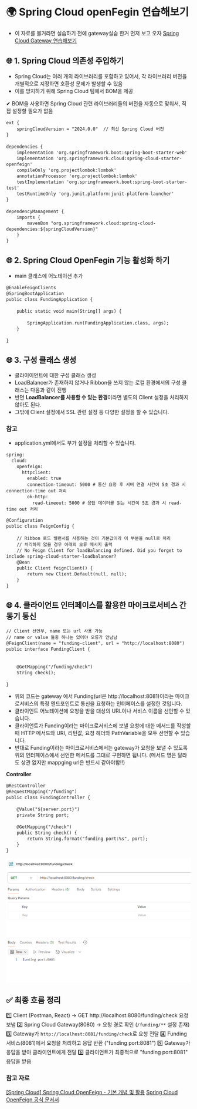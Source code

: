 # 🌍 Spring Cloud openFegin 연습해보기

- 이 자료를 볼거라면 실습하기 전에 gateway실습 한거 먼저 보고 오자
<a href="">Spring Cloud Gateway 연습해보기</a>

## 🌐 1. Spring Cloud 의존성 주입하기
- Spring Cloud는 여러 개의 라이브러리를 포함하고 있어서, 각 라이브러리 버전을 개별적으로 지정하면 호환성 문제가 발생할 수 있음
- 이를 방지하기 위해 Spring Cloud 팀에서 BOM을 제공

✔ BOM을 사용하면 Spring Cloud 관련 라이브러리들의 버전을 자동으로 맞춰서, 직접 설정할 필요가 없음

```
ext {
	springCloudVersion = "2024.0.0"  // 최신 Spring Cloud 버전
}

dependencies {
	implementation 'org.springframework.boot:spring-boot-starter-web'
	implementation 'org.springframework.cloud:spring-cloud-starter-openfeign'
	compileOnly 'org.projectlombok:lombok'
	annotationProcessor 'org.projectlombok:lombok'
	testImplementation 'org.springframework.boot:spring-boot-starter-test'
	testRuntimeOnly 'org.junit.platform:junit-platform-launcher'
}

dependencyManagement {
	imports {
		mavenBom "org.springframework.cloud:spring-cloud-dependencies:${springCloudVersion}"
	}
}

```

## 🌐 2. Spring Cloud OpenFegin 기능 활성화 하기
- main 클래스에 어노테이션 추가

```
@EnableFeignClients
@SpringBootApplication
public class FundingApplication {

	public static void main(String[] args) {
		
		SpringApplication.run(FundingApplication.class, args);
	}

}
```

## 🌐 3. 구성 클래스 생성
- 클라이이언트에 대한 구성 클래스 생성
- LoadBalancer가 존재하지 않거나 Ribbon을 쓰지 않는 로컬 환경에서의 구성 클래스는 다음과 같이 진행
- 반면 **LoadBalancer를 사용할 수 있는 환경**이라면 별도의 Client 설정을 처리하지 않아도 된다.
- 그밖에 Client 설정에서 SSL 관련 설정 등 다양한 설정을 할 수 있습니다.

### 참고
- application.yml에서도 부가 설정을 처리할 수 있습니다.
```
spring:
  cloud:
    openfeign:
      httpclient:
        enabled: true
        connection-timeout: 5000 # 통신 요청 후 서버 연결 시간이 5초 경과 시 connection-time out 처리
        ok-http:
          read-timeout: 5000 # 응답 데이터를 읽는 시간이 5초 경과 시 read-time out 처리
```

```
@Configuration
public class FeignConfig {

    // Ribbon 로드 밸런서를 사용하는 것이 기본값이라 이 부분을 null로 처리
    // 처리하지 않을 경우 아래의 오류 메시지 출력
    // No Feign Client for loadBalancing defined. Did you forget to include spring-cloud-starter-loadbalancer?
    @Bean
    public Client feignClient() {
        return new Client.Default(null, null);
    }
}
```

## 🌐 4. 클라이언트 인터페이스를 활용한 마이크로서비스 간 동기 통신


```
// Client 선언부, name 또는 url 사용 가능
// name or value 둘중 하나는 있어야 오류가 안남남
@FeignClient(name = "funding-client", url = "http://localhost:8080")
public interface FundingClient {


    @GetMapping("/funding/check")
    String check();

}
```
- 위의 코드는 gateway 에서 Funding(url은 http://localhost:8081)이라는 마이크로서비스의 특정 엔드포인트로 통신을 요청하는 인터페이스를 설정한 것입니다.
- 클라이언트 어노테이션에 요청을 받을 대상의 URL이나 서비스 이름을 선언할 수 있습니다. 
- 클라이언트가 Funding이라는 마이크로서비스에 보낼 요청에 대한 메서드를 작성할 때 HTTP 메서드와 URI, 리턴값, 요청 헤더와 PathVariable을 모두 선언할 수 있습니다.
- 반대로 Funding이라는 마이크로서비스에서는 gateway가 요청을 보낼 수 있도록 위의 인터페이스에서 선언한 메서드를 그대로 구현하면 됩니다. (메서드 명은 달라도 상관 없지만 mappging url은 반드시 같아야함!!)

**Controller**

```
@RestController
@RequestMapping("/funding")
public class FundingController {

    @Value("${server.port}")
    private String port;

    @GetMapping("/check")
    public String check() {
        return String.format("funding port:%s", port);
    }
}

```

![alt text](image-2.png)

## ✅ 최종 흐름 정리
1️⃣ Client (Postman, React) → GET http://localhost:8080/funding/check 요청 보냄
2️⃣ Spring Cloud Gateway(8080) → 요청 경로 확인 (`/funding/**` 설정 존재)
3️⃣ Gateway가 `http://localhost:8081/funding/check`로 요청 전달
4️⃣ Funding 서비스(8081)에서 요청을 처리하고 응답 반환 ("funding port:8081")
5️⃣ Gateway가 응답을 받아 클라이언트에게 전달
6️⃣ 클라이언트가 최종적으로 "funding port:8081" 응답을 받음

### 참고 자료
<a href="https://velog.io/@mrcocoball2/Spring-Cloud-Spring-Cloud-OpenFeign-%EA%B8%B0%EB%B3%B8-%EA%B0%9C%EB%85%90-%EB%B0%8F-%ED%99%9C%EC%9A%A9">[Spring Cloud] Spring Cloud OpenFeign - 기본 개념 및 활용</a>
<a href="https://docs.spring.io/spring-cloud-openfeign/reference/spring-cloud-openfeign.html">Spring Cloud OpenFeign 공식 문서서</a>